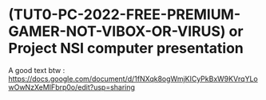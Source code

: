 # (TUT0-PC-2022-FREE-PREMIUM-GAMER-NOT-VIBOX-OR-VIRUS) or Project NSI computer presentation

A good text btw : https://docs.google.com/document/d/1fNXqk8ogWmjKICyPkBxW9KVrqYLowOwNzXeMIFbrp0o/edit?usp=sharing
